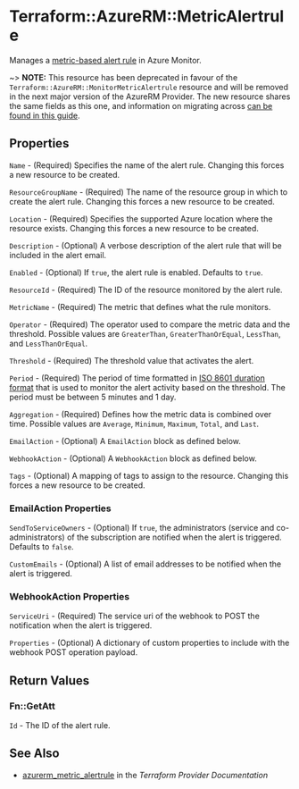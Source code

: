 # Terraform::AzureRM::MetricAlertrule

Manages a [metric-based alert rule](https://docs.microsoft.com/en-us/azure/monitoring-and-diagnostics/monitor-quick-resource-metric-alert-portal) in Azure Monitor.

~> **NOTE:** This resource has been deprecated in favour of the `Terraform::AzureRM::MonitorMetricAlertrule` resource and will be removed in the next major version of the AzureRM Provider. The new resource shares the same fields as this one, and information on migrating across [can be found in this guide](../guides/migrating-between-renamed-resources.html).

## Properties

`Name` - (Required) Specifies the name of the alert rule. Changing this forces a new resource to be created.

`ResourceGroupName` - (Required) The name of the resource group in which to create the alert rule. Changing this forces a new resource to be created.

`Location` - (Required) Specifies the supported Azure location where the resource exists. Changing this forces a new resource to be created.

`Description` - (Optional) A verbose description of the alert rule that will be included in the alert email.

`Enabled` - (Optional) If `true`, the alert rule is enabled. Defaults to `true`.

`ResourceId` - (Required) The ID of the resource monitored by the alert rule.

`MetricName` - (Required) The metric that defines what the rule monitors.

`Operator` - (Required) The operator used to compare the metric data and the threshold. Possible values are `GreaterThan`, `GreaterThanOrEqual`, `LessThan`, and `LessThanOrEqual`.

`Threshold` - (Required) The threshold value that activates the alert.

`Period` - (Required) The period of time formatted in [ISO 8601 duration format](https://en.wikipedia.org/wiki/ISO_8601#Durations) that is used to monitor the alert activity based on the threshold. The period must be between 5 minutes and 1 day.

`Aggregation` - (Required) Defines how the metric data is combined over time. Possible values are `Average`, `Minimum`, `Maximum`, `Total`, and `Last`.

`EmailAction` - (Optional) A `EmailAction` block as defined below.

`WebhookAction` - (Optional) A `WebhookAction` block as defined below.

`Tags` - (Optional) A mapping of tags to assign to the resource. Changing this forces a new resource to be created.

### EmailAction Properties

`SendToServiceOwners` - (Optional) If `true`, the administrators (service and co-administrators) of the subscription are notified when the alert is triggered. Defaults to `false`.

`CustomEmails` - (Optional) A list of email addresses to be notified when the alert is triggered.

### WebhookAction Properties

`ServiceUri` - (Required) The service uri of the webhook to POST the notification when the alert is triggered.

`Properties` - (Optional) A dictionary of custom properties to include with the webhook POST operation payload.


## Return Values

### Fn::GetAtt

`Id` - The ID of the alert rule.

## See Also

* [azurerm_metric_alertrule](https://www.terraform.io/docs/providers/azurerm/r/metric_alertrule.html) in the _Terraform Provider Documentation_